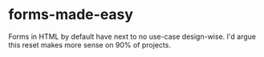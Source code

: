# forms-made-easy
Forms in HTML by default have next to no use-case design-wise. I'd argue this reset makes more sense on 90% of projects.
